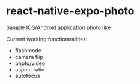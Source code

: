 # react-native-expo-photo

Sample IOS/Android application photo like

Current working functionnalities:
- flashmode
- camera flip
- photo/video
- aspect ratio
- autofocus
